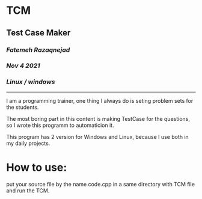 # TCM
Test Case Maker
 ---------
### *Fatemeh Razaqnejad*
### *Nov 4 2021*
### *Linux / windows*

 ---------
I am a programming trainer, one thing I always do is seting problem sets for the students.

The most boring part in this content is making TestCase for the questions, so I wrote this programm to automaticion it.

This program has 2 version for Windows and Linux, because I use both in my daily projects.

# How to use:
put your source file by the name code.cpp in a same directory with TCM file and run the TCM.
